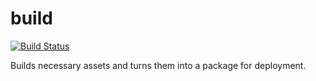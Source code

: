 # build
[![Build Status](https://travis-ci.org/ezzygemini/build.svg?branch=master)](https://travis-ci.org/ezzygemini/build)

Builds necessary assets and turns them into a package for deployment.

